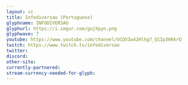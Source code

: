 ```yaml
---
layout: cc
title: Infodiversao (Portuguese)
glyphname: INFODIVERSAO
glyphurl: https://i.imgur.com/gujXpyn.png
glyphwave: 7
youtube: https://www.youtube.com/channel/UCQVZw42Hlhg7_Q1Ip36KkrQ
twitch: https://www.twitch.tv/infodiversao
twitter: 
discord: 
other-site: 
currently-partnered: 
stream-currency-needed-for-glyph: 
---
```


